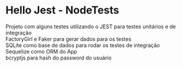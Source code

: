 # Hello Jest - NodeTests
Projeto com alguns testes utilizando o JEST para testes unitários e de integração <br/>
FactoryGirl e Faker para gerar dados para os testes <br/>
SQLite como base de dados para rodar os testes de integração <br/>
Sequelize como ORM do App <br/>
bcryptjs para hash do password do usuário <br/>

